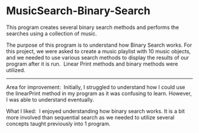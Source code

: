# MusicSearch-Binary-Search
This program creates several binary search methods and performs the searches using a collection of music.


The purpose of this program is to understand how Binary Search works. For this project, we were asked to create a music playlist with 10 music objects, 
and we needed to use various search methods to display the results of our program after it is run. 
Linear Print methods and binary methods were utilized. 

------------------------------------------------------------------------------------------------

Area for improvement: 
Initially, I struggled to understand how I could use the linearPrint method in my program as it was confusing to learn. 
However, I was able to understand eventually. 

What I liked: 
I enjoyed understanding how binary search works. It is a bit more involved than sequential search as we 
needed to utilize several concepts taught previously into 1 program. 
